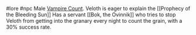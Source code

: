  #lore #npc
Male [Vampire Count](https://2e.aonprd.com/Monsters.aspx?ID=3225).
Veloth is eager to explain the [[Prophecy of the Bleeding Sun]]
Has a servant [[Bok, the Ovinnik]] who tries to stop Veloth from getting into the granary every night to count the grain, with a 30% success rate.
